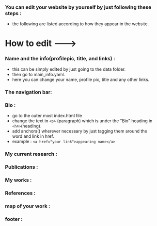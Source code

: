 ### You can edit your website by yourself by just following these steps :
- the following are listed according to how they appear in the website.
# How to edit --->
### Name and the info(profilepic, title, and links) :
- this can be simply edited by just going to the data folder.
- then go to main_info.yaml.
- here you can change your name, profile pic, title and any other links.
### The navigation bar:
### Bio :
- go to the outer most index.html file
- change the text in ```<p>``` (paragraph) which is under the "Bio" heading in ```<h4>```(heading).
- add anchors(<a>) wherever necessary by just tagging them around the word and link in href.
-  example : ``` <a href="your link">appearing name</a> ```
### My current research :
### Publications :
### My works :
### References :
### map of your work :
### footer :
